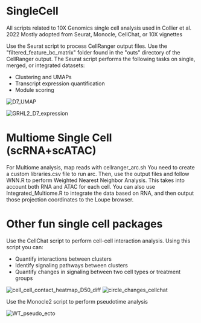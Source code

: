 # SingleCell
All scripts related to 10X Genomics single cell analysis used in Collier et al. 2022
Mostly adopted from Seurat, Monocle, CellChat, or 10X vignettes

Use the Seurat script to process CellRanger output files. Use the "filtered_feature_bc_matrix" folder found in the "outs" directory of the CellRanger output.
The Seurat script performs the following tasks on single, merged, or integrated datasets:
- Clustering and UMAPs
- Transcript expression quantification
- Module scoring

![D7_UMAP](https://user-images.githubusercontent.com/90862478/134575326-e0671d0c-5c8d-47d1-8e83-712fe51a053d.png)

![GRHL2_D7_expression](https://user-images.githubusercontent.com/90862478/134575838-55f188ea-24b8-4a81-babe-a901c0332ee8.png)

# Multiome Single Cell (scRNA+scATAC)
For Multiome analysis, map reads with cellranger_arc.sh You need to create a custom libraries.csv file to run arc. Then, use the output files and follow WNN.R to perform Weighted Nearest Neighbor Analysis. This takes into account both RNA and ATAC for each cell. You can also use Integrated_Multiome.R to integrate the data based on RNA, and then output those projection coordinates to the Loupe browser.


# Other fun single cell packages
Use the CellChat script to perform cell-cell interaction analysis. Using this script you can:
- Quantify interactions between clusters
- Identify signaling pathways between clusters
- Quantify changes in signaling between two cell types or treatment groups

![cell_cell_contact_heatmap_D50_diff](https://user-images.githubusercontent.com/90862478/134576096-d021a790-f875-4486-8aa5-5de116da265b.png)
![circle_changes_cellchat](https://user-images.githubusercontent.com/90862478/134576187-49a04ea4-1661-4c58-bc3c-2dde7b042c0c.png)




Use the Monocle2 script to perform pseudotime analysis

![WT_pseudo_ecto](https://user-images.githubusercontent.com/90862478/134575981-9df7256d-e36b-47de-80be-bef37a7f30c3.png)
